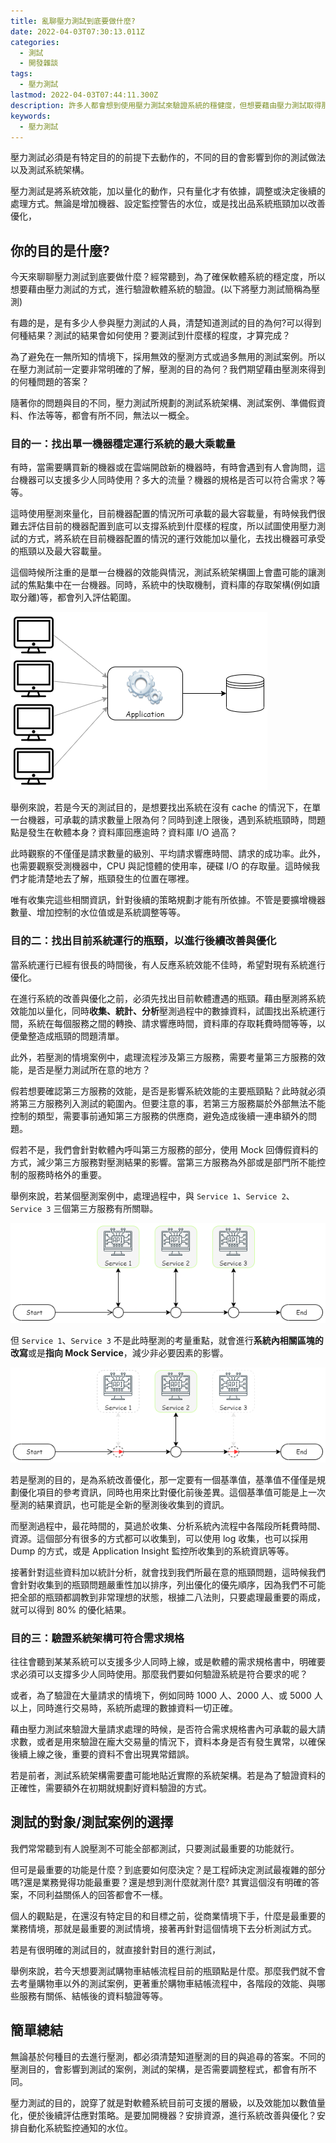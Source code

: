 ```yaml
---
title: 亂聊壓力測試到底要做什麼?
date: 2022-04-03T07:30:13.011Z
categories:
  - 測試
  - 開發雜談
tags:
  - 壓力測試
lastmod: 2022-04-03T07:44:11.300Z
description: 許多人都會想到使用壓力測試來驗證系統的穩健度，但想要藉由壓力測試取得那種的結果，必須在測試之前，就知道壓測的目標為何？
keywords:
  - 壓力測試
---
```


壓力測試必須是有特定目的的前提下去動作的，不同的目的會影響到你的測試做法以及測試系統架構。

壓力測試是將系統效能，加以量化的動作，只有量化才有依據，調整或決定後續的處理方式。無論是增加機器、設定監控警告的水位，或是找出品系統瓶頸加以改善優化，

<!--more-->

## 你的目的是什麼?

今天來聊聊壓力測試到底要做什麼？經常聽到，為了確保軟體系統的穩定度，所以想要藉由壓力測試的方式，進行驗證軟體系統的驗證。(以下將壓力測試簡稱為壓測)

有趣的是，是有多少人參與壓力測試的人員，清楚知道測試的目的為何?可以得到何種結果？測試的結果會如何使用？要測試到什麼樣的程度，才算完成？

為了避免在一無所知的情境下，採用無效的壓測方式或過多無用的測試案例。所以在壓力測試前一定要非常明確的了解，壓測的目的為何？我們期望藉由壓測來得到的何種問題的答案？

隨著你的問題與目的不同，壓力測試所規劃的測試系統架構、測試案例、準備假資料、作法等等，都會有所不同，無法以一概全。

### 目的一：找出單一機器穩定運行系統的最大乘載量

有時，當需要購買新的機器或在雲端開啟新的機器時，有時會遇到有人會詢問，這台機器可以支援多少人同時使用？多大的流量？機器的規格是否可以符合需求？等等。

這時使用壓測來量化，目前機器配置的情況所可承載的最大容載量，有時候我們很難去評估目前的機器配置到底可以支撐系統到什麼樣的程度，所以試圖使用壓力測試的方式，將系統在目前機器配置的情況的運行效能加以量化，去找出機器可承受的瓶頸以及最大容載量。

這個時候所注重的是單一台機器的效能與情況，測試系統架構圖上會盡可能的讓測試的焦點集中在一台機器。同時，系統中的快取機制，資料庫的存取架構(例如讀取分離)等，都會列入評估範圍。

![單一機器測試架構](stress_test_single_test_arch.png)

舉例來說，若是今天的測試目的，是想要找出系統在沒有 cache 的情況下，在單一台機器，可承載的請求數量上限為何？同時到達上限後，遇到系統瓶頸時，問題點是發生在軟體本身？資料庫回應逾時？資料庫 I/O 過高？

此時觀察的不僅僅是請求數量的級別、平均請求響應時間、請求的成功率。此外，也需要觀察受測機器中，CPU 與記憶體的使用率，硬碟 I/O 的存取量。這時候我們才能清楚地去了解，瓶頸發生的位置在哪裡。

唯有收集完這些相關資訊，針對後續的策略規劃才能有所依據。不管是要擴增機器數量、增加控制的水位值或是系統調整等等。

### 目的二：找出目前系統運行的瓶頸，以進行後續改善與優化

當系統運行已經有很長的時間後，有人反應系統效能不佳時，希望對現有系統進行優化。

在進行系統的改善與優化之前，必須先找出目前軟體遭遇的瓶頸。藉由壓測將系統效能加以量化，同時**收集、統計、分析**壓測過程中的數據資料，試圖找出系統運行間，系統在每個服務之間的轉換、請求響應時間，資料庫的存取耗費時間等等，以便彙整造成瓶頸的問題清單。

此外，若壓測的情境案例中，處理流程涉及第三方服務，需要考量第三方服務的效能，是否是壓力測試所在意的地方？

假若想要確認第三方服務的效能，是否是影響系統效能的主要瓶頸點？此時就必須將第三方服務列入測試的範圍內。但要注意的事，若第三方服務屬於外部無法不能控制的類型，需要事前通知第三方服務的供應商，避免造成後續一連串額外的問題。

假若不是，我們會針對軟體內呼叫第三方服務的部分，使用 Mock 回傳假資料的方式，減少第三方服務對壓測結果的影響。當第三方服務為外部或是部門所不能控制的服務時格外的重要。

舉例來說，若某個壓測案例中，處理過程中，與 `Service 1`、`Service 2`、`Service 3` 三個第三方服務有所關聯。

![壓測與第三方服務](stress_test_3rd_party_process_before.png)

但 `Service 1`、`Service 3` 不是此時壓測的考量重點，就會進行**系統內相關區塊的改寫**或是**指向 Mock Service**，減少非必要因素的影響。

![壓測與第三方服務](stress_test_3rd_party_process_after.png)

若是壓測的目的，是為系統改善優化，那一定要有一個基準值，基準值不僅僅是規劃優化項目的參考資訊，同時也用來比對優化前後差異。這個基準值可能是上一次壓測的結果資訊，也可能是全新的壓測後收集到的資訊。

而壓測過程中，最花時間的，莫過於收集、分析系統內流程中各階段所耗費時間、資源。這個部分有很多的方式都可以收集到，可以使用 log 收集，也可以採用 Dump 的方式，或是 Application Insight 監控所收集到的系統資訊等等。

接著針對這些資料加以統計分析，就會找到我們所最在意的瓶頸問題，這時候我們會針對收集到的瓶頸問題嚴重性加以排序，列出優化的優先順序，因為我們不可能把全部的瓶頸都調教到非常理想的狀態，根據二八法則，只要處理最重要的兩成，就可以得到 80% 的優化結果。

### 目的三：驗證系統架構可符合需求規格

往往會聽到某某系統可以支援多少人同時上線，或是軟體的需求規格書中，明確要求必須可以支撐多少人同時使用。那麼我們要如何驗證系統是符合要求的呢？

或者，為了驗證在大量請求的情境下，例如同時 1000 人、2000 人、或 5000 人以上，同時進行交易時，系統所處理的數據資料一切正確。

藉由壓力測試來驗證大量請求處理的時候，是否符合需求規格書內可承載的最大請求數，或者是用來驗證在龐大交易量的情況下，資料本身是否有發生異常，以確保後續上線之後，重要的資料不會出現異常錯誤。

若是前者，測試系統架構需要盡可能地貼近實際的系統架構。若是為了驗證資料的正確性，需要額外在初期就規劃好資料驗證的方式。

## 測試的對象/測試案例的選擇

我們常常聽到有人說壓測不可能全部都測試，只要測試最重要的功能就行。

但可是最重要的功能是什麼？到底要如何麼決定？是工程師決定測試最複雜的部分嗎?還是業務覺得功能最重要？還是想到測什麼就測什麼?
其實這個沒有明確的答案，不同利益關係人的回答都會不一樣。

個人的觀點是，在還沒有特定目的和目標之前，從商業情境下手，什麼是最重要的業務情境，那就是最重要的測試情境，接著再針對這個情境下去分析測試方式。

若是有很明確的測試目的，就直接針對目的進行測試，

舉例來說，若今天想要測試購物車結帳流程目前的瓶頸點是什麼。那麼我們就不會去考量購物車以外的測試案例，更著重於購物車結帳流程中，各階段的效能、與哪些服務有關係、結帳後的資料驗證等等。

## 簡單總結

無論基於何種目的去進行壓測，都必須清楚知道壓測的目的與追尋的答案。不同的壓測目的，會影響到測試的案例，測試的架構，是否需要調整程式，都會有所不同。

壓力測試的目的，說穿了就是對軟體系統目前可支援的層級，以及效能加以數值量化，便於後續評估應對策略。是要加開機器？安排資源，進行系統改善與優化？安排自動化系統監控通知的水位。
